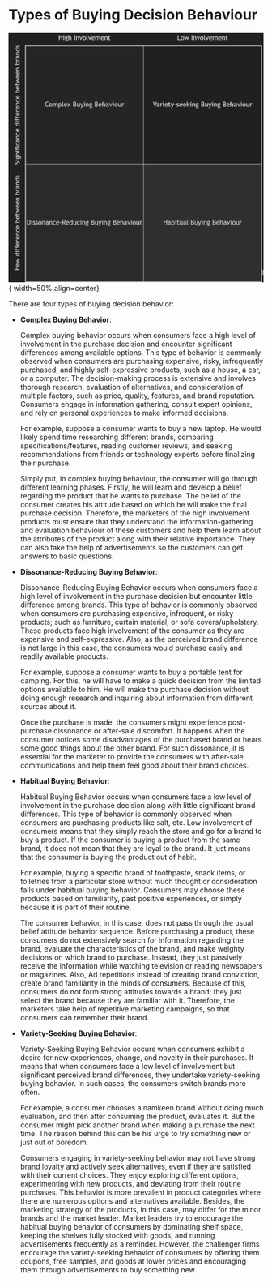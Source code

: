 # Types of Buying Decision Behaviour

![Buying_decision](image.png){ width=50%,align=center}

There are four types of buying decision behavior:

- **Complex Buying Behavior**:

   Complex buying behavior occurs when consumers face a high level of involvement in the purchase decision and encounter significant differences among available options. This type of behavior is commonly observed when consumers are purchasing expensive, risky, infrequently purchased, and highly self-expressive products, such as a house, a car, or a computer. The decision-making process is extensive and involves thorough research, evaluation of alternatives, and consideration of multiple factors, such as price, quality, features, and brand reputation. Consumers engage in information gathering, consult expert opinions, and rely on personal experiences to make informed decisions.

   For example, suppose a consumer wants to buy a new laptop. He would likely spend time researching different brands, comparing specifications/features, reading customer reviews, and seeking recommendations from friends or technology experts before finalizing their purchase.

   Simply put, in complex buying behaviour, the consumer will go through different learning phases. Firstly, he will learn and develop a belief regarding the product that he wants to purchase. The belief of the consumer creates his attitude based on which he will make the final purchase decision. Therefore, the marketers of the high involvement products must ensure that they understand the information-gathering and evaluation behaviour of these customers and help them learn about the attributes of the product along with their relative importance. They can also take the help of advertisements so the customers can get answers to basic questions. 

- **Dissonance-Reducing Buying Behavior**:

   Dissonance-Reducing Buying Behavior occurs when consumers face a high level of involvement in the purchase decision but encounter little difference among brands. This type of behavior is commonly observed when consumers are purchasing expensive, infrequent, or risky products; such as furniture, curtain material, or sofa covers/upholstery. These products face high involvement of the consumer as they are expensive and self-expressive. Also, as the perceived brand difference is not large in this case, the consumers would purchase easily and readily available products.

   For example, suppose a consumer wants to buy a portable tent for camping. For this, he will have to make a quick decision from the limited options available to him. He will make the purchase decision without doing enough research and inquiring about information from different sources about it.

   Once the purchase is made, the consumers might experience post-purchase dissonance or after-sale discomfort. It happens when the consumer notices some disadvantages of the purchased brand or hears some good things about the other brand. For such dissonance, it is essential for the marketer to provide the consumers with after-sale communications and help them feel good about their brand choices.

- **Habitual Buying Behavior**:

   Habitual Buying Behavior occurs when consumers face a low level of involvement in the purchase decision along with little significant brand differences. This type of behavior is commonly observed when consumers are purchasing products like salt, etc. Low involvement of consumers means that they simply reach the store and go for a brand to buy a product. If the consumer is buying a product from the same brand, it does not mean that they are loyal to the brand. It just means that the consumer is buying the product out of habit.

   For example, buying a specific brand of toothpaste, snack items, or toiletries from a particular store without much thought or consideration falls under habitual buying behavior. Consumers may choose these products based on familiarity, past positive experiences, or simply because it is part of their routine.

   The consumer behavior, in this case, does not pass through the usual belief attitude behavior sequence. Before purchasing a product, these consumers do not extensively search for information regarding the brand, evaluate the characteristics of the brand, and make weighty decisions on which brand to purchase. Instead, they just passively receive the information while watching television or reading newspapers or magazines. Also, Ad repetitions instead of creating brand conviction, create brand familiarity in the minds of consumers. Because of this, consumers do not form strong attitudes towards a brand; they just select the brand because they are familiar with it. Therefore, the marketers take help of repetitive marketing campaigns, so that consumers can remember their brand.

- **Variety-Seeking Buying Behavior**:

   Variety-Seeking Buying Behavior occurs when consumers exhibit a desire for new experiences, change, and novelty in their purchases. It means that when consumers face a low level of involvement but significant perceived brand differences, they undertake variety-seeking buying behavior. In such cases, the consumers switch brands more often.

   For example, a consumer chooses a namkeen brand without doing much evaluation, and then after consuming the product, evaluates it. But the consumer might pick another brand when making a purchase the next time. The reason behind this can be his urge to try something new or just out of boredom.

   Consumers engaging in variety-seeking behavior may not have strong brand loyalty and actively seek alternatives, even if they are satisfied with their current choices. They enjoy exploring different options, experimenting with new products, and deviating from their routine purchases. This behavior is more prevalent in product categories where there are numerous options and alternatives available. Besides, the marketing strategy of the products, in this case, may differ for the minor brands and the market leader. Market leaders try to encourage the habitual buying behavior of consumers by dominating shelf space, keeping the shelves fully stocked with goods, and running advertisements frequently as a reminder. However, the challenger firms encourage the variety-seeking behavior of consumers by offering them coupons, free samples, and goods at lower prices and encouraging them through advertisements to buy something new.
